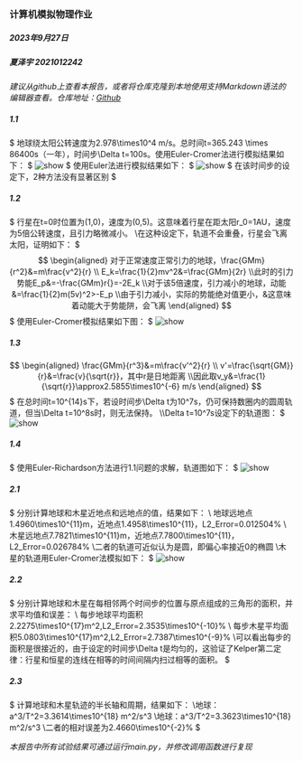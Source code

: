 ### 计算机模拟物理作业
##### 2023年9月27日
##### 夏泽宇 2021012242

*建议从github上查看本报告，或者将仓库克隆到本地使用支持Markdown语法的编辑器查看。仓库地址：[Github](https://github.com/Ageha-Xia/simulation)*
##### 1.1 
$
地球绕太阳公转速度为2.978\times10^4 m/s。总时间t=365.243 \times 86400s（一年），时间步\Delta t=100s。使用Euler-Cromer法进行模拟结果如下：
$
<img src="./fig/p1_1_euler_cromer.gif" alt="show" />
$
使用Euler法进行模拟结果如下：
$
<img src="./fig/p1_1_euler.gif" alt="show" />
$
在该时间步的设定下，2种方法没有显著区别
$

##### 1.2
$
行星在t=0时位置为(1,0)，速度为(0,5)。这意味着行星在距太阳r_0=1AU，速度为5倍公转速度，且引力略微减小。
\\在这种设定下，轨道不会重叠，行星会飞离太阳，证明如下：
$
$$
\begin{aligned}
   对于正常速度正常引力的地球，\frac{GMm}{r^2}&=m\frac{v^2}{r}
    \\ E_k=\frac{1}{2}mv^2&=\frac{GMm}{2r}
    \\此时的引力势能E_p&=-\frac{GMm}r{}=-2E_k
    \\对于该5倍速度，引力减小的地球，动能&=\frac{1}{2}m(5v)^2>-E_p
    \\由于引力减小，实际的势能绝对值更小，&这意味着动能大于势能阱，会飞离
\end{aligned}
$$
$
使用Euler-Cromer模拟结果如下图：
$
<img src="./fig/p1_2.gif" alt="show" />

##### 1.3
$$
\begin{aligned}
    \frac{GMm}{r^3}&=m\frac{v'^2}{r}
    \\ v'=\frac{\sqrt{GM}}{r}&=\frac{v}{\sqrt{r}}，其中r是日地距离
    \\因此取v_y&=\frac{1}{\sqrt{r}}\approx2.5855\times10^{-6} m/s
\end{aligned}
$$
$
在总时间t=10^{14}s下，若设时间步\Delta t为10^7s，仍可保持数圈内的圆周轨道，但当\Delta t=10^8s时，则无法保持。
\\\Delta t=10^7s设定下的轨道图：
$
<img src="./fig/p1_3.gif" alt="show" />

##### 1.4
$
使用Euler-Richardson方法进行1.1问题的求解，轨道图如下：
$
<img src="./fig/p1_4.gif" alt="show" />

##### 2.1
$
分别计算地球和木星近地点和远地点的值，结果如下：
\\ 地球远地点1.4960\times10^{11}m，近地点1.4958\times10^{11}，L2\_Error=0.012504\%
\\ 木星远地点7.7821\times10^{11}m，近地点7.7800\times10^{11}，L2\_Error=0.026784\%
\\二者的轨道可近似认为是圆，即偏心率接近0的椭圆
\\木星的轨道用Euler-Cromer法模拟如下：
$
<img src="./fig/p2_1.gif" alt="show" />

##### 2.2
$
分别计算地球和木星在每相邻两个时间步的位置与原点组成的三角形的面积，并求平均值和误差：
\\ 每步地球平均面积2.2275\times10^{17}m^2,L2\_Error=2.3535\times10^{-10}\%
\\ 每步木星平均面积5.0803\times10^{17}m^2,L2\_Error=2.7387\times10^{-9}\%
\\可以看出每步的面积是很接近的，由于设定的时间步\Delta t是均匀的，这验证了Kelper第二定律：行星和恒星的连线在相等的时间间隔内扫过相等的面积。
$

##### 2.3
$
计算地球和木星轨迹的半长轴和周期，结果如下：
\\地球：a^3/T^2=3.3614\times10^{18} m^2/s^3
\\地球：a^3/T^2=3.3623\times10^{18} m^2/s^3
\\二者的相对误差为2.4660\times10^{-2}\%
$

*本报告中所有试验结果可通过运行main.py，并修改调用函数进行复现*